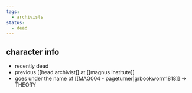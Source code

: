 ```yaml
---
tags:
  - archivists
status:
  - dead
---
```

## character info
- recently dead
- previous [[head archivist]] at [[magnus institute]]
- goes under the name of [[MAG004 - pageturner|grbookworm1818]] -> THEORY
